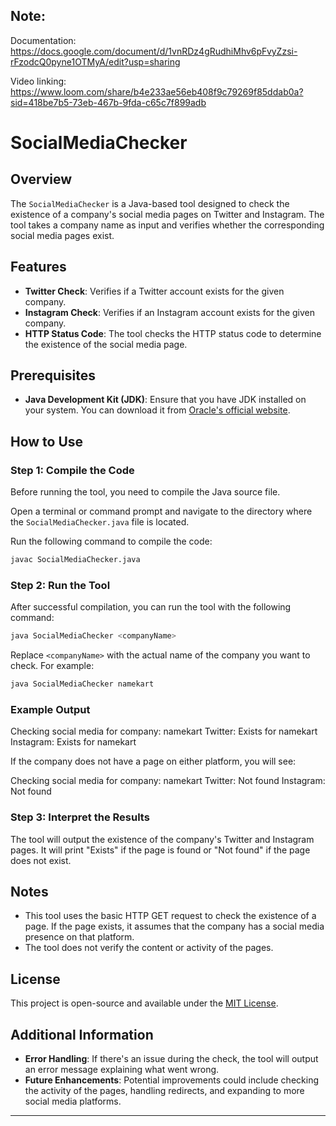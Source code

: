 ## Note: 
Documentation: https://docs.google.com/document/d/1vnRDz4gRudhiMhv6pFvyZzsi-rFzodcQ0pyne1OTMyA/edit?usp=sharing



Video linking: https://www.loom.com/share/b4e233ae56eb408f9c79269f85ddab0a?sid=418be7b5-73eb-467b-9fda-c65c7f899adb

# SocialMediaChecker

## Overview
The `SocialMediaChecker` is a Java-based tool designed to check the existence of a company's social media pages on Twitter and Instagram. The tool takes a company name as input and verifies whether the corresponding social media pages exist.

## Features
- **Twitter Check**: Verifies if a Twitter account exists for the given company.
- **Instagram Check**: Verifies if an Instagram account exists for the given company.
- **HTTP Status Code**: The tool checks the HTTP status code to determine the existence of the social media page.

## Prerequisites
- **Java Development Kit (JDK)**: Ensure that you have JDK installed on your system. You can download it from [Oracle's official website](https://www.oracle.com/java/technologies/javase-downloads.html).

## How to Use

### Step 1: Compile the Code
Before running the tool, you need to compile the Java source file.

Open a terminal or command prompt and navigate to the directory where the `SocialMediaChecker.java` file is located.

Run the following command to compile the code:
```bash
javac SocialMediaChecker.java
```

### Step 2: Run the Tool
After successful compilation, you can run the tool with the following command:

```bash
java SocialMediaChecker <companyName>
```

Replace `<companyName>` with the actual name of the company you want to check. For example:

```bash
java SocialMediaChecker namekart
```

### Example Output

Checking social media for company: namekart
Twitter: Exists for namekart
Instagram: Exists for namekart

If the company does not have a page on either platform, you will see:

Checking social media for company: namekart
Twitter: Not found
Instagram: Not found


### Step 3: Interpret the Results
The tool will output the existence of the company's Twitter and Instagram pages. It will print "Exists" if the page is found or "Not found" if the page does not exist.

## Notes
- This tool uses the basic HTTP GET request to check the existence of a page. If the page exists, it assumes that the company has a social media presence on that platform.
- The tool does not verify the content or activity of the pages.
  
## License
This project is open-source and available under the [MIT License](LICENSE).


## Additional Information
- **Error Handling**: If there's an issue during the check, the tool will output an error message explaining what went wrong.
- **Future Enhancements**: Potential improvements could include checking the activity of the pages, handling redirects, and expanding to more social media platforms.

---
